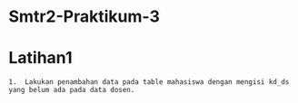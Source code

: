 # Smtr2-Praktikum-3
# Latihan1 
````
1.	Lakukan penambahan data pada table mahasiswa dengan mengisi kd_ds yang belum ada pada data dosen.
````

